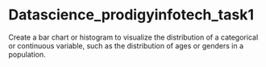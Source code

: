 # Datascience_prodigyinfotech_task1
Create a bar chart or histogram to visualize the distribution of a categorical or continuous variable, such as the distribution of ages or genders in a population.

